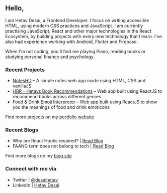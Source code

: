 ## Hello,

I am Hetav Desai, a Frontend Developer. I focus on writing accessible HTML, using modern CSS practices and JavaScript. I am currently practising JavaScript, React and other major technologies in the React Ecosystem, by building projects with every new technology that I learn. I've also had experience working with Android, Flutter and Firebase.

When I'm not coding, you'll find me playing Piano, reading books or studying personal finance and psychology.

### Recent Projects
- [NotesHD](https://noteshd.netlify.app) – A simple notes web app made using HTML, CSS and vanillaJS
- [HBR – Hetavs Book Recommendations](https://hd-reading-list.netlify.app/) – Web app built using ReactJS to recommend books across different genres
- [Food & Drink Emoji Interpretor](https://hd-emoji-interpretor.netlify.app/) – Web app built using ReactJS to show you the meanings of food and drink emoticons

Find more projects on my [portfolio website](https://desaihetav-portfolio-v1.netlify.app/)

### Recent Blogs
- Why are React Hooks required? | [Read Blog](https://desaihetav-blog.netlify.app/why-are-react-hooks-required)
- FAANG term does not belong to tech | [Read Blog](https://desaihetav-blog.netlify.app/faang-term-does-not-belong-to-tech)

Find more blogs on my [blog site](https://desaihetav-blog.netlify.app/)

### Connect with me via

- Twitter   | [@desaihetav](https://twitter.com/desaihetav)
- LinkedIn  | [Hetav Desai](https://linkedin.com/in/desaihetav)

<!--
**desaihetav/desaihetav** is a ✨ _special_ ✨ repository because its `README.md` (this file) appears on your GitHub profile.

Here are some ideas to get you started:

- 🔭 I’m currently working on ...
- 🌱 I’m currently learning ...
- 👯 I’m looking to collaborate on ...
- 🤔 I’m looking for help with ...
- 💬 Ask me about ...
- 📫 How to reach me: ...
- 😄 Pronouns: ...
- ⚡ Fun fact: ...
-->
